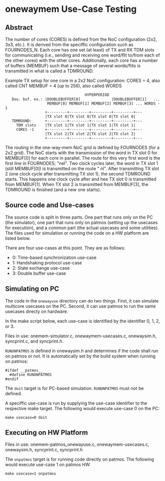 # onewaymem Use-Case Testing

## Abstract

The number of cores (CORES) is defined from the NoC configuration (2x2, 3x3, etc.). It is derived from the speciffic configuration such as FOURNODES_N. Each core has one set (at least) of TX and RX TDM slots for communicating (i.e., sending and receiving one word/flit to/from each of the other cores) 
with the other cores. Additionally, each core has a number of buffers (MEMBUF) such that a 
message of several words/flits is transmitted in what is called a TDMROUND.

Example TX setup for one core in a 2x2 NoC configuration:
CORES = 4, also called CNT
MEMBUF = 4 (up to 256), also called WORDS
```
                                    HYPERPERIOD 
   Dou. buf. ex.: |DOUBLEBUFFER[0]              |DOUBLEBUFFER[1]   ...
                   MEMBUF[0] MEMBUF[1] MEMBUF[2] MEMBUF[3] ... WORDS - 1 
                  +---------+---------+---------+---------+---
                  |TX slot 0|TX slot 0|TX slot 0|TX slot 0|
   TDMROUND:      +---------+---------+---------+---------+---
     TDM slots    |TX slot 1|TX slot 1|TX slot 1|TX slot 1|
     CORES -1     +---------+---------+---------+---------+---
                  |TX slot 2|TX slot 2|TX slot 2|TX slot 2|
                  +---------+---------+---------+---------+---
```

The routing in the one-way-mem NoC grid is defined by FOURNODES (for a 2x2 grid). The NoC starts with the transmission of the word in TX slot 0 for MEMBUF[0] for each core in parallel. The route for this very first word is the first line in FOURNODES; "nel". Two clock cycles later, the word in TX slot 1 (still MEMBUF[0])
is transmitted on the route "  nl". After transmitting TX slot 2 (one clock cycle after transmitting TX slot 1), the second TDMROUND starts. This happens one clock cycle after and hee TX slot 0 is transmitted from MEMBUF[1]. When
TX slot 2 is transmitted from MEMBUF[3], the TDMROUND is finished (and a new one starts). 

## Source code and Use-cases

The source code is split in three parts. One part that runs only on the PC (the simulator), one part that runs only on patmos (setting up the usecases for execution), and a common part (the actual usecases and some utilities). The files used for simulation or running the code on a HW platform are listed below. 

There are four use-cases at this point. They are as follows:
* 0: Time-based synchronization use-case
* 1: Handshaking protocol use-case
* 2: State exchange use-case
* 3: Double buffer use-case

## Simulating on PC

The code in the `onewayuse` directory can do two things. First, it can simulate multicore usecases on the PC. Second, it can use patmos to run the same usecases directy on hardware. 

In the make script below, each use-case is identified by the identifier 0, 1, 2, or 3.

Files in use: onemem-simulator.c, onewaymem-usecases.c, onewaysim.h, syncprint.c, and syncprint.h.

`RUNONPATMOS` is defined in onewaysim.h and determines if the code shall run on patmos or not. It is automatically set by the build system when running on patmos:
```
#ifdef __patmos__
  #define RUNONPATMOS
#endif
```

The `doit` target is for PC-based simulation. `RUNONPATMOS` must not be defined.

A speciffic use-case is run by supplying the use-case identifier to the respective make target. The following would execute use-case 0 on the PC:

```
make usecase=0 doit
```

## Executing on HW Platform

Files in use: onemem-patmos_onewayuse.c, onewaymem-usecases.c, onewaysim.h, syncprint.c, syncprint.h

The `onpatmos` target is for running code directly on patmos. The following would execute use-case 1 on patmos HW:

```
make usecase=1 onpatmos
```